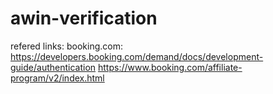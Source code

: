 # awin-verification

refered links:
booking.com:
https://developers.booking.com/demand/docs/development-guide/authentication
https://www.booking.com/affiliate-program/v2/index.html
